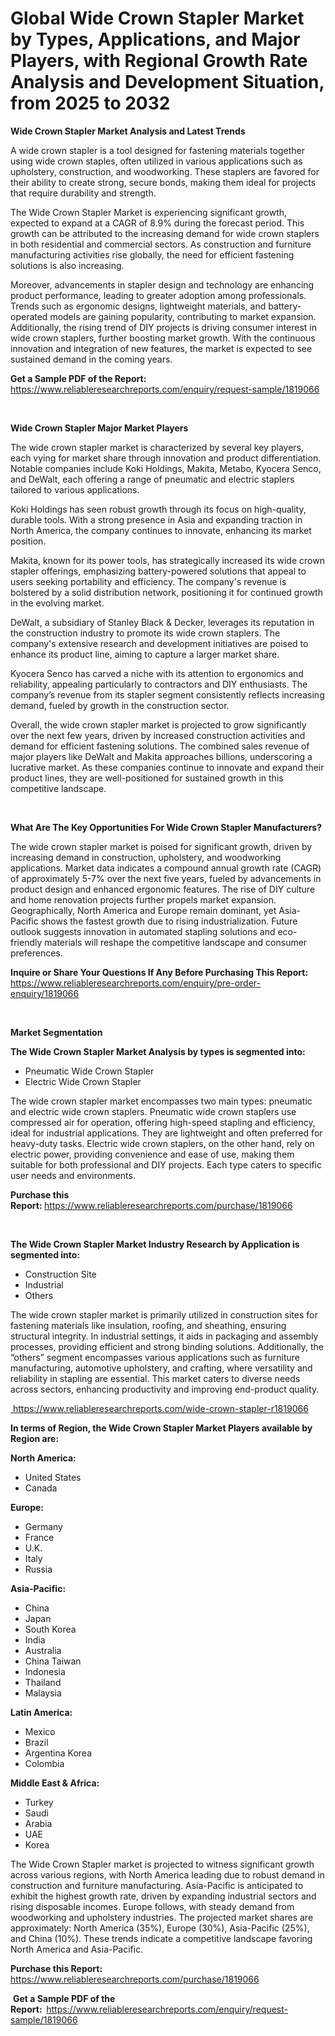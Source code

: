 <p><h1>Global Wide Crown Stapler Market by Types, Applications, and Major Players, with Regional Growth Rate Analysis and Development Situation, from 2025 to 2032</h1></p><p><strong>Wide Crown Stapler Market Analysis and Latest Trends</strong></p>
<p><p>A wide crown stapler is a tool designed for fastening materials together using wide crown staples, often utilized in various applications such as upholstery, construction, and woodworking. These staplers are favored for their ability to create strong, secure bonds, making them ideal for projects that require durability and strength.</p><p>The Wide Crown Stapler Market is experiencing significant growth, expected to expand at a CAGR of 8.9% during the forecast period. This growth can be attributed to the increasing demand for wide crown staplers in both residential and commercial sectors. As construction and furniture manufacturing activities rise globally, the need for efficient fastening solutions is also increasing. </p><p>Moreover, advancements in stapler design and technology are enhancing product performance, leading to greater adoption among professionals. Trends such as ergonomic designs, lightweight materials, and battery-operated models are gaining popularity, contributing to market expansion. Additionally, the rising trend of DIY projects is driving consumer interest in wide crown staplers, further boosting market growth. With the continuous innovation and integration of new features, the market is expected to see sustained demand in the coming years.</p></p>
<p><strong>Get a Sample PDF of the Report:&nbsp;</strong> <a href="https://www.reliableresearchreports.com/enquiry/request-sample/1819066?utm_campaign=3512&utm_medium=2&utm_source=Github&utm_content=ia&utm_term=16042025&utm_id=wide-crown-stapler">https://www.reliableresearchreports.com/enquiry/request-sample/1819066</a></p>
<p>&nbsp;</p>
<p><strong>Wide Crown Stapler Major Market Players</strong></p>
<p><p>The wide crown stapler market is characterized by several key players, each vying for market share through innovation and product differentiation. Notable companies include Koki Holdings, Makita, Metabo, Kyocera Senco, and DeWalt, each offering a range of pneumatic and electric staplers tailored to various applications.</p><p>Koki Holdings has seen robust growth through its focus on high-quality, durable tools. With a strong presence in Asia and expanding traction in North America, the company continues to innovate, enhancing its market position.</p><p>Makita, known for its power tools, has strategically increased its wide crown stapler offerings, emphasizing battery-powered solutions that appeal to users seeking portability and efficiency. The company's revenue is bolstered by a solid distribution network, positioning it for continued growth in the evolving market.</p><p>DeWalt, a subsidiary of Stanley Black & Decker, leverages its reputation in the construction industry to promote its wide crown staplers. The company's extensive research and development initiatives are poised to enhance its product line, aiming to capture a larger market share.</p><p>Kyocera Senco has carved a niche with its attention to ergonomics and reliability, appealing particularly to contractors and DIY enthusiasts. The company’s revenue from its stapler segment consistently reflects increasing demand, fueled by growth in the construction sector.</p><p>Overall, the wide crown stapler market is projected to grow significantly over the next few years, driven by increased construction activities and demand for efficient fastening solutions. The combined sales revenue of major players like DeWalt and Makita approaches billions, underscoring a lucrative market. As these companies continue to innovate and expand their product lines, they are well-positioned for sustained growth in this competitive landscape.</p></p>
<p>&nbsp;</p>
<p><strong>What Are The Key Opportunities For Wide Crown Stapler Manufacturers?</strong></p>
<p><p>The wide crown stapler market is poised for significant growth, driven by increasing demand in construction, upholstery, and woodworking applications. Market data indicates a compound annual growth rate (CAGR) of approximately 5-7% over the next five years, fueled by advancements in product design and enhanced ergonomic features. The rise of DIY culture and home renovation projects further propels market expansion. Geographically, North America and Europe remain dominant, yet Asia-Pacific shows the fastest growth due to rising industrialization. Future outlook suggests innovation in automated stapling solutions and eco-friendly materials will reshape the competitive landscape and consumer preferences.</p></p>
<p><strong>Inquire or Share Your Questions If Any Before Purchasing This Report:</strong> <a href="https://www.reliableresearchreports.com/enquiry/pre-order-enquiry/1819066?utm_campaign=3512&utm_medium=2&utm_source=Github&utm_content=ia&utm_term=16042025&utm_id=wide-crown-stapler">https://www.reliableresearchreports.com/enquiry/pre-order-enquiry/1819066</a></p>
<p>&nbsp;</p>
<p><strong>Market Segmentation</strong></p>
<p><strong>The Wide Crown Stapler Market Analysis by types is segmented into:</strong></p>
<p><ul><li>Pneumatic Wide Crown Stapler</li><li>Electric Wide Crown Stapler</li></ul></p>
<p><p>The wide crown stapler market encompasses two main types: pneumatic and electric wide crown staplers. Pneumatic wide crown staplers use compressed air for operation, offering high-speed stapling and efficiency, ideal for industrial applications. They are lightweight and often preferred for heavy-duty tasks. Electric wide crown staplers, on the other hand, rely on electric power, providing convenience and ease of use, making them suitable for both professional and DIY projects. Each type caters to specific user needs and environments.</p></p>
<p><strong>Purchase this Report:&nbsp;</strong><a href="https://www.reliableresearchreports.com/purchase/1819066?utm_campaign=3512&utm_medium=2&utm_source=Github&utm_content=ia&utm_term=16042025&utm_id=wide-crown-stapler">https://www.reliableresearchreports.com/purchase/1819066</a></p>
<p>&nbsp;</p>
<p><strong>The Wide Crown Stapler Market Industry Research by Application is segmented into:</strong></p>
<p><ul><li>Construction Site</li><li>Industrial</li><li>Others</li></ul></p>
<p><p>The wide crown stapler market is primarily utilized in construction sites for fastening materials like insulation, roofing, and sheathing, ensuring structural integrity. In industrial settings, it aids in packaging and assembly processes, providing efficient and strong binding solutions. Additionally, the “others” segment encompasses various applications such as furniture manufacturing, automotive upholstery, and crafting, where versatility and reliability in stapling are essential. This market caters to diverse needs across sectors, enhancing productivity and improving end-product quality.</p></p>
<p><a href="https://www.reliableresearchreports.com/wide-crown-stapler-r1819066?utm_campaign=3512&utm_medium=2&utm_source=Github&utm_content=ia&utm_term=16042025&utm_id=wide-crown-stapler">&nbsp;https://www.reliableresearchreports.com/wide-crown-stapler-r1819066</a></p>
<p><strong>In terms of Region, the Wide Crown Stapler Market Players available by Region are:</strong></p>
<p>
    <p> <strong> North America: </strong>
        <ul>
            <li>United States</li>
            <li>Canada</li>
        </ul>
        </p> 
    <p> <strong> Europe: </strong>
        <ul>
            <li>Germany</li>
            <li>France</li>
            <li>U.K.</li>
            <li>Italy</li>
            <li>Russia</li>
        </ul>
        </p> 
    <p> <strong> Asia-Pacific: </strong>
        <ul>
            <li>China</li>
            <li>Japan</li>
            <li>South Korea</li>
            <li>India</li>
            <li>Australia</li>
            <li>China Taiwan</li>
            <li>Indonesia</li>
            <li>Thailand</li>
            <li>Malaysia</li>
        </ul>
        </p> 
    <p> <strong> Latin America: </strong>
        <ul>
            <li>Mexico</li>
            <li>Brazil</li>
            <li>Argentina Korea</li>
            <li>Colombia</li>
        </ul>
        </p> 
    <p> <strong> Middle East & Africa: </strong>
        <ul>
            <li>Turkey</li>
            <li>Saudi</li>
            <li>Arabia</li>
            <li>UAE</li>
            <li>Korea</li>
        </ul>
    </p>
    </p>
<p><p>The Wide Crown Stapler market is projected to witness significant growth across various regions, with North America leading due to robust demand in construction and furniture manufacturing. Asia-Pacific is anticipated to exhibit the highest growth rate, driven by expanding industrial sectors and rising disposable incomes. Europe follows, with steady demand from woodworking and upholstery industries. The projected market shares are approximately: North America (35%), Europe (30%), Asia-Pacific (25%), and China (10%). These trends indicate a competitive landscape favoring North America and Asia-Pacific.</p></p>
<p><strong>Purchase this Report: </strong><a href="https://www.reliableresearchreports.com/purchase/1819066?utm_campaign=3512&utm_medium=2&utm_source=Github&utm_content=ia&utm_term=16042025&utm_id=wide-crown-stapler">https://www.reliableresearchreports.com/purchase/1819066</a></p>
<p>&nbsp;<strong>Get a Sample PDF of the Report:&nbsp;&nbsp;</strong><a href="https://www.reliableresearchreports.com/enquiry/request-sample/1819066?utm_campaign=3512&utm_medium=2&utm_source=Github&utm_content=ia&utm_term=16042025&utm_id=wide-crown-stapler">https://www.reliableresearchreports.com/enquiry/request-sample/1819066</a></p>
<p><strong></strong></p>
<p><p></p><p></p><p></p></p>